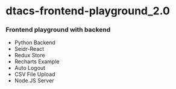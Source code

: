# dtacs-frontend-playground_2.0
### Frontend playground with backend

* Python Backend
* Seidr-React
* Redux Store
* Recharts Example
* Auto Logout
* CSV File Upload
* Node.JS Server 
